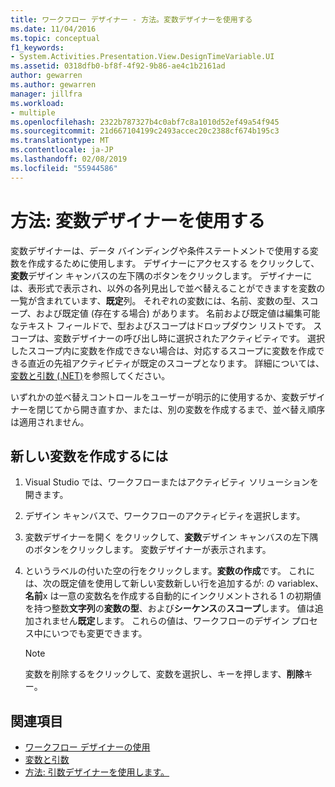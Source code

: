 ```yaml
---
title: ワークフロー デザイナー - 方法。変数デザイナーを使用する
ms.date: 11/04/2016
ms.topic: conceptual
f1_keywords:
- System.Activities.Presentation.View.DesignTimeVariable.UI
ms.assetid: 0318dfb0-bf8f-4f92-9b86-ae4c1b2161ad
author: gewarren
ms.author: gewarren
manager: jillfra
ms.workload:
- multiple
ms.openlocfilehash: 2322b787327b4c0abf7c8a1010d52ef49a54f945
ms.sourcegitcommit: 21d667104199c2493accec20c2388cf674b195c3
ms.translationtype: MT
ms.contentlocale: ja-JP
ms.lasthandoff: 02/08/2019
ms.locfileid: "55944586"
---
```

# <a name="how-to-use-the-variable-designer"></a>方法: 変数デザイナーを使用する

変数デザイナーは、データ バインディングや条件ステートメントで使用する変数を作成するために使用します。 デザイナーにアクセスする をクリックして、**変数**デザイン キャンバスの左下隅のボタンをクリックします。 デザイナーには、表形式で表示され、以外の各列見出しで並べ替えることができますを変数の一覧が含まれています、**既定**列。 それぞれの変数には、名前、変数の型、スコープ、および既定値 (存在する場合) があります。 名前および既定値は編集可能なテキスト フィールドで、型およびスコープはドロップダウン リストです。 スコープは、変数デザイナーの呼び出し時に選択されたアクティビティです。 選択したスコープ内に変数を作成できない場合は、対応するスコープに変数を作成できる直近の先祖アクティビティが既定のスコープとなります。 詳細については、[変数と引数 (.NET)](/dotnet/framework/windows-workflow-foundation/variables-and-arguments)を参照してください。

 いずれかの並べ替えコントロールをユーザーが明示的に使用するか、変数デザイナーを閉じてから開き直すか、または、別の変数を作成するまで、並べ替え順序は適用されません。

## <a name="to-create-a-new-variable"></a>新しい変数を作成するには

1.  Visual Studio では、ワークフローまたはアクティビティ ソリューションを開きます。

2.  デザイン キャンバスで、ワークフローのアクティビティを選択します。

3.  変数デザイナーを開く をクリックして、**変数**デザイン キャンバスの左下隅のボタンをクリックします。 変数デザイナーが表示されます。

4.  というラベルの付いた空の行をクリックします。**変数の作成**です。 これには、次の既定値を使用して新しい変数新しい行を追加するが: の variablex、**名前**x は一意の変数名を作成する自動的にインクリメントされる 1 の初期値を持つ整数**文字列**の**変数の型**、および**シーケンス**の**スコープ**します。 値は追加されません**既定**します。 これらの値は、ワークフローのデザイン プロセス中にいつでも変更できます。

    > [!NOTE]
    > 変数を削除するをクリックして、変数を選択し、キーを押します、**削除**キー。

## <a name="see-also"></a>関連項目

- [ワークフロー デザイナーの使用](developing-applications-with-the-workflow-designer.md)
- [変数と引数](/dotnet/framework/windows-workflow-foundation/variables-and-arguments)
- [方法: 引数デザイナーを使用します。](../workflow-designer/how-to-use-the-argument-designer.md)